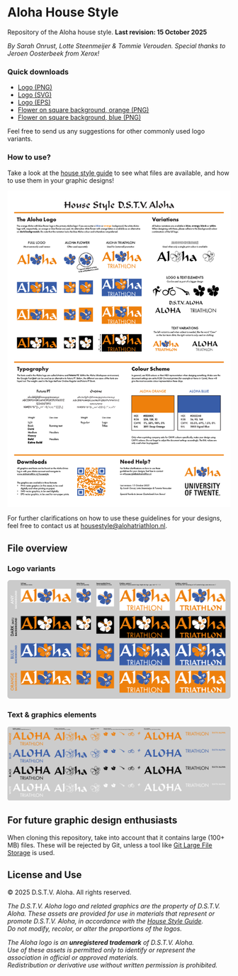 # Aloha House Style
Repository of the Aloha house style. **Last revision: 15 October 2025**

_By Sarah Onrust, Lotte Steenmeijer & Tommie Verouden. 
Special thanks to Jeroen Oosterbeek from Xerox!_

### Quick downloads
- [Logo (PNG)](/0%20Quick%20access/aloha_logo_color.png)
- [Logo (SVG)](/0%20Quick%20access/aloha_logo_color.svg)
- [Logo (EPS)](/0%20Quick%20access/aloha_logo_color.eps)
- [Flower on square background, orange (PNG)](/0%20Quick%20access/flower_in_square_orange.png)
- [Flower on square background, blue (PNG)](/0%20Quick%20access/flower_in_square_blue.png)

Feel free to send us any suggestions for other commonly used logo variants. 

### How to use?
Take a look at the [house style guide](/Aloha%20house%20style%20(read%20me!).pdf) to see what files are available, and how to use them in your graphic designs!

![Aloha house style read me](/Master%20files/Aloha%20house%20style%20(read%20me!).png)

For further clarifications on how to use these
guidelines for your designs, feel free to contact
us at [housestyle@alohatriathlon.nl](mailto:housestyle@alohatriathlon.nl).

## File overview
### Logo variants
![Logo variants](/Master%20files/Artboards%20for%20export/Multicolour_overview.png)

### Text & graphics elements
![Text & graphics elements](/Master%20files/Artboards%20for%20export/Monochromatic_overview.png)


## For future graphic design enthusiasts

When cloning this repository, take into account that it contains large (100+ MB) files. These will be rejected by Git, unless a tool like [Git Large File Storage](https://git-lfs.com/) is used.


## License and Use

© 2025 D.S.T.V. Aloha. All rights reserved.

_The D.S.T.V. Aloha logo and related graphics are the property of D.S.T.V. Aloha.
These assets are provided for use in materials that represent or promote D.S.T.V. Aloha, in accordance with the [House Style Guide](/Aloha%20house%20style%20(read%20me!).pdf).  
Do not modify, recolor, or alter the proportions of the logos._

_The Aloha logo is an **unregistered trademark** of D.S.T.V. Aloha.  
Use of these assets is permitted only to identify or represent the association in official or approved materials.  
Redistribution or derivative use without written permission is prohibited._